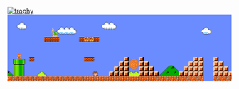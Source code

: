[![trophy](https://github-profile-trophy.vercel.app/?username=AmnJswl)](https://github.com/ryo-ma/github-profile-trophy)
![Mario](Mario_Gameplay.gif)
